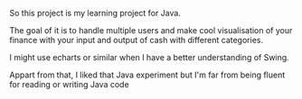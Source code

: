 So this project is my learning project for Java.

The goal of it is to handle multiple users and make cool visualisation of your finance with your input and output of cash with different categories.

I might use echarts or similar when I have a better understanding of Swing.

Appart from that, I liked that Java experiment but I'm far from being fluent for reading or writing Java code
